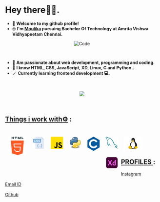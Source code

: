 
# <b>Hey there🙋‍♀️.</b>
- 👋 <b>Welcome to my github profile!</b>
- 🤓 <b>I'm [Moulika](https://www.instagram.com/moulika_sai_/) pursuing Bachelor Of Technology at Amrita Vishwa Vidhyapeetam Chennai.  </b>

<p align="center">
<img src="https://cdn.dribbble.com/users/1059583/screenshots/4171367/coding-freak.gif" alt="Code" width="40%"></p>
<br>

- 🔭 <b>Am passionate about web development, programming and coding.  </b>
- 🤹 <b>I know HTML, CSS, JavaScript, XD, Linux, C and Python..</b>
- 🪄 <b>Currently learning frontend development 💻.</b>

<br>
<p align="center">
    <a>
        <img src="https://github-readme-stats.vercel.app/api?username=moulika183"/>
</a>
</p>
<br>

## <u>Things i work with⚙️</u> :

<br>
<img align="left" alt="HTML5" width="60px" style="margin:10px"  src="assets/html-5.png" />
<img align="left" alt="CSS3" width="40px" style="margin:10px"  src="assets/css.png" />
<img align="left" alt="JavaScript" width="40px" style="margin:10px"  src="assets/js.png" />
<img align="left" alt="Python" width="40px" style="margin:10px"  src="assets/python.png" />
<img align="left" alt="c" width="40px" style="margin:10px"  src="assets/c.png" />
<img align="left" alt="c" width="40px" style="margin:10px"  src="assets/mysql.png" />
<img align="left" alt="linux" width="60px" style="margin:10px"  src="assets/linux.png" />
<img align="left" alt="Xd" width="40px" style="margin:10px"  src="assets/xd.png" />
<br> 
<br>
<br>

## <u>PROFILES </u> :
[Instagram](https://www.instagram.com/moulika_sai_/)
<br>
<br>
[Email ID](mailto:ch.en.u4cse21232@ch.students.amrita.edu)
<br>
<br>
[Github](https://github.com/moulika183/)
<br>

</span>
